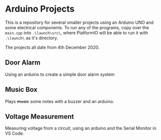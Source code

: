 # Arduino Projects

This is a repository for several smaller projects using an Arduino UNO and some electrical components. To run any of the programs, copy over the `main.cpp` into `.\launch\src\`, where PlatformIO will be able to run it with `.\launch\` as it's directory.

The projects all date from 4th December 2020.

## Door Alarm
Using an arduino to create a simple door alarm system

## Music Box
Plays ~~music~~ some notes with a buzzer and an arduino.

## Voltage Measurement
Measuring voltage from a circuit, using an arduino and the Serial Monitor in VS Code.
